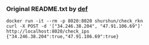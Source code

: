 ### Original README.txt by [def](https://github.com/def "def")
```
docker run -it --rm -p 8020:8020 shurshun/check_rkn
curl -X POST -d '["34.246.38.204", "47.91.106.69"]' http://localhost:8020/check_ips
{"34.246.38.204":true,"47.91.106.69":true}
```
